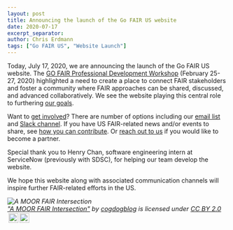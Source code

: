 ```yaml
---
layout: post
title: Announcing the launch of the Go FAIR US website
date: 2020-07-17
excerpt_separator: 
author: Chris Erdmann
tags: ["Go FAIR US", "Website Launch"]
---
```


Today, July 17, 2020, we are announcing the launch of the Go FAIR US website. The [GO FAIR Professional Development Workshop](https://uc3.cdlib.org/2020/04/17/advancing-fair-and-go-fair-in-the-u-s-notes-from-the-workshop/) (February 25-27, 2020) highlighted a need to create a place to connect FAIR stakeholders and foster a community where FAIR approaches can be shared, discussed, and advanced collaboratively. We see the website playing this central role to furthering [our goals](https://go-fair-us.github.io/about/).

Want to [get involved](https://go-fair-us.github.io/get-involved/)? There are number of options including our [email list](https://groups.google.com/forum/#!forum/gofairus) and [Slack channel](https://join.slack.com/t/gofair/signup). If you have US FAIR-related news and/or events to share, see [how you can contribute](https://github.com/go-fair-us/go-fair-us.github.io/blob/master/_drafts/contributing-instructions.md). Or [reach out to us](mailto:christine@sdsc.edu&cc=mcragin@sdsc.edu,erdmannc@renci.org,Juliane_Schneider@hms.harvard.edu&subject=Go%20FAIR%20US%20Inquiry) if you would like to become a partner. 

Special thank you to Henry Chan, software engineering intern at ServiceNow (previously with SDSC), for helping our team develop the website. 

We hope this website along with associated communication channels will inspire further FAIR-related efforts in the US.

<p style="font-size: 0.9rem;font-style: italic;"><img style="display: block;" src="https://live.staticflickr.com/597/22669214001_3c61938411_b.jpg" alt="A MOOR FAIR Intersection"><a href="https://www.flickr.com/photos/37996646802@N01/22669214001">"A MOOR FAIR Intersection"</a><span> by <a href="https://www.flickr.com/photos/37996646802@N01">cogdogblog</a></span> is licensed under <a href="https://creativecommons.org/licenses/by/2.0/?ref=ccsearch&atype=html" style="margin-right: 5px;">CC BY 2.0</a><a href="https://creativecommons.org/licenses/by/2.0/?ref=ccsearch&atype=html" target="_blank" rel="noopener noreferrer" style="display: inline-block;white-space: none;margin-top: 2px;margin-left: 3px;height: 22px !important;"><img style="height: inherit;margin-right: 3px;display: inline-block;" src="https://search.creativecommons.org/static/img/cc_icon.svg" /><img style="height: inherit;margin-right: 3px;display: inline-block;" src="https://search.creativecommons.org/static/img/cc-by_icon.svg" /></a></p>
